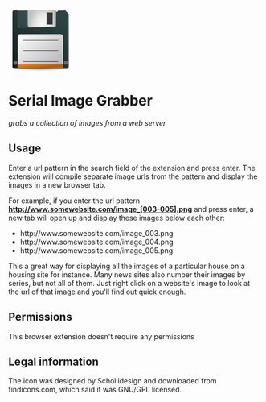 ![Serial Image Grabber](icon/icon-128.png)

Serial Image Grabber
===

*grabs a collection of images from a web server*

Usage
---
Enter a url pattern in the search field of the extension and press enter. The extension will compile separate image urls
from the pattern and display the images in a new browser tab.

For example, if you enter the url pattern **http://www.somewebsite.com/image_[003-005].png** and press enter, a new
tab will open up and display these images below each other:
<ul>
<li>http://www.somewebsite.com/image_003.png
<li>http://www.somewebsite.com/image_004.png
<li>http://www.somewebsite.com/image_005.png
</ul>
This a great way for displaying all the images of a particular house on a housing site for instance. Many news sites
also number their images by series, but not all of them. Just right click on a website's image to look at the url of
that image and you'll find out quick enough.

Permissions
---
This browser extension doesn't require any permissions

Legal information
---
The icon was designed by Schollidesign and downloaded from findicons.com, which said it was GNU/GPL licensed.


